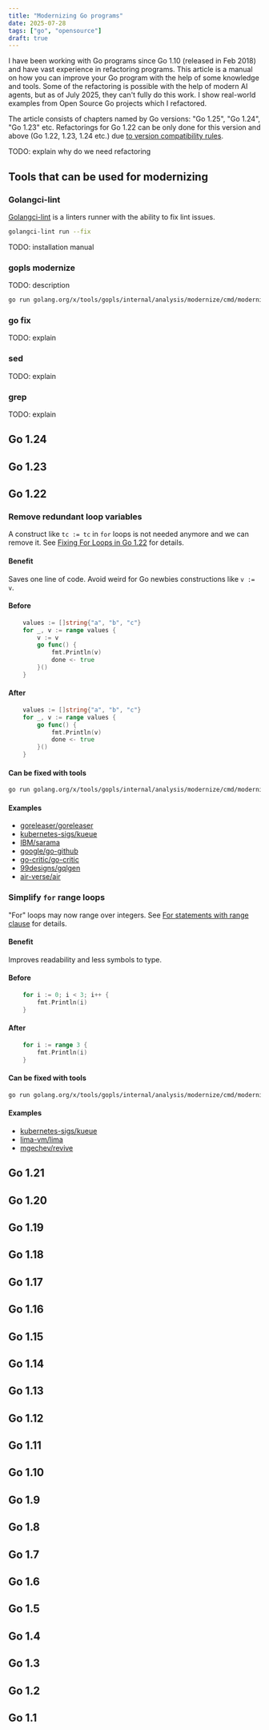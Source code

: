```yaml
---
title: "Modernizing Go programs"
date: 2025-07-28
tags: ["go", "opensource"]
draft: true
---
```


I have been working with Go programs since Go 1.10 (released in Feb 2018) and have vast experience in refactoring programs.
This article is a manual on how you can improve your Go program with the help of some knowledge and tools.
Some of the refactoring is possible with the help of modern AI agents, but as of July 2025, they can't fully do this work.
I show real-world examples from Open Source Go projects which I refactored.

<!--more-->

The article consists of chapters named by Go versions: "Go 1.25", "Go 1.24", "Go 1.23" etc.
Refactorings for Go 1.22 can be only done for this version and above (Go 1.22, 1.23, 1.24 etc.) due [to version compatibility rules](https://go.dev/doc/go1compat).

TODO: explain why do we need refactoring

## Tools that can be used for modernizing

### Golangci-lint

[Golangci-lint](https://golangci-lint.run/) is a linters runner with the ability to fix lint issues.

```sh
golangci-lint run --fix
```

TODO: installation manual

### gopls modernize

TODO: description

```sh
go run golang.org/x/tools/gopls/internal/analysis/modernize/cmd/modernize@latest -fix -test ./...
```

### go fix

TODO: explain

### sed

TODO: explain

### grep

TODO: explain

## Go 1.24


## Go 1.23


## Go 1.22

### Remove redundant loop variables

A construct like `tc := tc` in `for` loops is not needed anymore and we can remove it.
See [Fixing For Loops in Go 1.22](https://go.dev/blog/loopvar-preview) for details.

#### Benefit

Saves one line of code. Avoid weird for Go newbies constructions like `v := v`.

#### Before

```go
	values := []string{"a", "b", "c"}
	for _, v := range values {
		v := v
		go func() {
			fmt.Println(v)
			done <- true
		}()
	}
```

#### After

```go
	values := []string{"a", "b", "c"}
	for _, v := range values {
		go func() {
			fmt.Println(v)
			done <- true
		}()
	}
```

#### Can be fixed with tools

```sh
go run golang.org/x/tools/gopls/internal/analysis/modernize/cmd/modernize@latest -category forvar --fix ./...
```

#### Examples

- [goreleaser/goreleaser](https://github.com/goreleaser/goreleaser/pull/4856/files#diff-3756619488c8c0f0c0300fc0cdcfecbb39c2a7bcb4fe4b3ac5305c6057512986L486)
- [kubernetes-sigs/kueue](https://github.com/kubernetes-sigs/kueue/pull/1946/files#diff-22ad2263a86a607fd28df7741c704614d0f34e208b5270153aa39427e4325fb3L203)
- [IBM/sarama](https://github.com/IBM/sarama/pull/3214/files#diff-cb488ad8239edeaaf8b0c1f469cc15c03fde53cbf22ee996e2f3922b3cc6a0c9L426)
- [google/go-github](https://github.com/google/go-github/pull/3537/files#diff-0f446fb8e4e16b655368f9f1c774d667d5528c9b3103f35481f704e2e33a925fL292)
- [go-critic/go-critic](https://github.com/go-critic/go-critic/pull/1459/files#diff-c2dfb8c940e1232344ce37c2a5942712765d9acf23d43c89345feb81fdbeeb13L43)
- [99designs/gqlgen](https://github.com/99designs/gqlgen/pull/3387/files#diff-fa4826c514673a47321901386ae757f00b2faa73d1433d8dacfc836f4928829aL44)
- [air-verse/air](https://github.com/air-verse/air/pull/682/files#diff-0c22297be1ae696feec687c4dc3d1f425a6ff6c7dfd47d1d2a2275c32d3da14aL96)

### Simplify `for` range loops

"For" loops may now range over integers.
See [For statements with range clause](https://go.dev/ref/spec#For_range) for details.

#### Benefit

Improves readability and less symbols to type.

#### Before

```go
	for i := 0; i < 3; i++ {
		fmt.Println(i)
	}
```

#### After

```go
	for i := range 3 {
		fmt.Println(i)
	}
```

#### Can be fixed with tools

```sh
go run golang.org/x/tools/gopls/internal/analysis/modernize/cmd/modernize@latest -category rangeint --fix ./...
```

#### Examples

- [kubernetes-sigs/kueue](https://github.com/kubernetes-sigs/kueue/pull/5914/files#diff-539f3fc7450aa4c1e6682c00a20c862a4d603225852fdd26bce2fbe6d60ed044R148)
- [lima-vm/lima](https://github.com/lima-vm/lima/pull/3399/files#diff-4fe57274e3aa074c4ccca2967546e5ad77ec58165d477f30560bef494c637e4dR180)
- [mgechev/revive](https://github.com/mgechev/revive/pull/1282/files#diff-75fa8cea7543dbb0e07700624e2760869a23cc2004dcb834e3e5a84739d25519L157)


## Go 1.21


## Go 1.20


## Go 1.19


## Go 1.18


## Go 1.17


## Go 1.16


## Go 1.15


## Go 1.14


## Go 1.13


## Go 1.12


## Go 1.11


## Go 1.10


## Go 1.9


## Go 1.8


## Go 1.7


## Go 1.6


## Go 1.5


## Go 1.4


## Go 1.3


## Go 1.2


## Go 1.1


